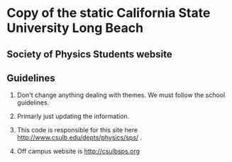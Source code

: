Copy of the static California State University Long Beach
==============================================================================================

Society of Physics Students website
-----------------------------------


Guidelines
----------


1. Don't change anything dealing with themes.  We must follow the school guidelines.

2. Primarly just updating the information.

3. This code is responsible for this site here http://www.csulb.edu/depts/physics/sps/ .

4. Off campus website is http://csulbsps.org
